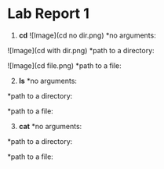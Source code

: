 # Lab Report 1
1. **cd**
![Image](cd no dir.png)
*no arguments: 

![Image](cd with dir.png)
*path to a directory:

![Image](cd file.png)
*path to a file:


2. **ls**
*no arguments: 

*path to a directory:

*path to a file:


3. **cat**
*no arguments: 

*path to a directory:

*path to a file:

